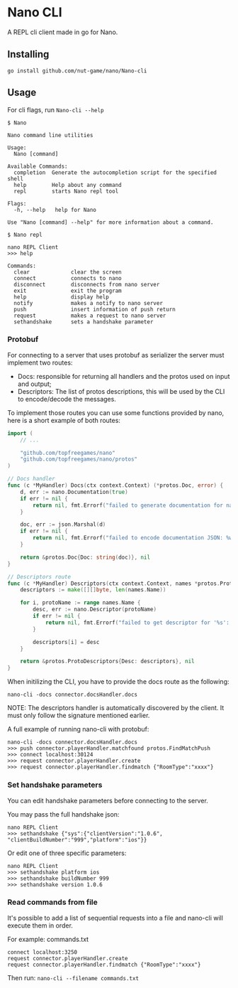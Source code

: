 Nano CLI
==========

A REPL cli client made in go for Nano.

## Installing

```
go install github.com/nut-game/nano/Nano-cli
```

## Usage

For cli flags, run `Nano-cli --help`

```
$ Nano

Nano command line utilities

Usage:
  Nano [command]

Available Commands:
  completion  Generate the autocompletion script for the specified shell
  help        Help about any command
  repl        starts Nano repl tool

Flags:
  -h, --help   help for Nano

Use "Nano [command] --help" for more information about a command.

$ Nano repl

nano REPL Client
>>> help

Commands:
  clear             clear the screen
  connect           connects to nano
  disconnect        disconnects from nano server
  exit              exit the program
  help              display help
  notify            makes a notify to nano server
  push              insert information of push return
  request           makes a request to nano server
  sethandshake      sets a handshake parameter
```

### Protobuf
For connecting to a server that uses protobuf as serializer the server must implement two routes:
- Docs: responsible for returning all handlers and the protos used on input and
  output;
- Descriptors: The list of protos descriptions, this will be used by the CLI to
  encode/decode the messages.

To implement those routes you can use some functions provided by nano, here is
a short example of both routes:
```go
import (
	// ...

	"github.com/topfreegames/nano"
	"github.com/topfreegames/nano/protos"
)

// Docs handler
func (c *MyHandler) Docs(ctx context.Context) (*protos.Doc, error) {
	d, err := nano.Documentation(true)
	if err != nil {
		return nil, fmt.Errorf("failed to generate documentation for nano routes: %w", err)
	}

	doc, err := json.Marshal(d)
	if err != nil {
		return nil, fmt.Errorf("failed to encode documentation JSON: %w", err)
	}

	return &protos.Doc{Doc: string(doc)}, nil
}

// Descriptors route
func (c *MyHandler) Descriptors(ctx context.Context, names *protos.ProtoNames) (*protos.ProtoDescriptors, error) {
	descriptors := make([][]byte, len(names.Name))

	for i, protoName := range names.Name {
		desc, err := nano.Descriptor(protoName)
		if err != nil {
			return nil, fmt.Errorf("failed to get descriptor for '%s': %w", protoName, err)
		}

		descriptors[i] = desc
	}

	return &protos.ProtoDescriptors{Desc: descriptors}, nil
}
```

When initilizing the CLI, you have to provide the docs route as the following:
```
nano-cli -docs connector.docsHandler.docs
```

NOTE: The descriptors handler is automatically discovered by the client.
It must only follow the signature mentioned earlier.

A full example of running nano-cli with protobuf:
```
nano-cli -docs connector.docsHandler.docs
>>> push connector.playerHandler.matchfound protos.FindMatchPush
>>> connect localhost:30124
>>> request connector.playerHandler.create
>>> request connector.playerHandler.findmatch {"RoomType":"xxxx"}
```

### Set handshake parameters

You can edit handshake parameters before connecting to the server.

You may pass the full handshake json:
```
nano REPL Client
>>> sethandshake {"sys":{"clientVersion":"1.0.6", "clientBuildNumber":"999","platform":"ios"}}
```

Or edit one of three specific parameters:
```
nano REPL Client
>>> sethandshake platform ios
>>> sethandshake buildNumber 999
>>> sethandshake version 1.0.6
```

### Read commands from file

It's possible to add a list of sequential requests into a file and nano-cli will execute them in order.

For example: commands.txt

```
connect localhost:3250
request connector.playerHandler.create
request connector.playerHandler.findmatch {"RoomType":"xxxx"}
```

Then run: `nano-cli --filename commands.txt`
